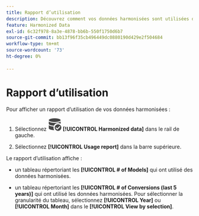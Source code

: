 ```yaml
---
title: Rapport d’utilisation
description: Découvrez comment vos données harmonisées sont utilisées dans les modèles (pour la formation et la notation) et les conversions.
feature: Harmonized Data
exl-id: 6c32f978-8a3e-4878-bb6b-550f1750d6b7
source-git-commit: bb13f96f35cb496449dc0880190d429e2f504684
workflow-type: tm+mt
source-wordcount: '73'
ht-degree: 0%

---
```


# Rapport d’utilisation

Pour afficher un rapport d’utilisation de vos données harmonisées :

1. Sélectionnez ![Recherche de données](/help/assets/icons/DataCheck.svg) **[!UICONTROL Harmonized data]** dans le rail de gauche.

1. Sélectionnez **[!UICONTROL Usage report]** dans la barre supérieure.

Le rapport d’utilisation affiche :

* un tableau répertoriant les **[!UICONTROL # of Models]** qui ont utilisé des données harmonisées.

* un tableau répertoriant les **[!UICONTROL # of Conversions (last 5 years)]** qui ont utilisé les données harmonisées. Pour sélectionner la granularité du tableau, sélectionnez **[!UICONTROL Year]** ou **[!UICONTROL Month]** dans le **[!UICONTROL View by selection]**.
